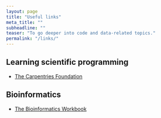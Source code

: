 ```yaml
---
layout: page
title: "Useful links"
meta_title: ""
subheadline: ""
teaser: "To go deeper into code and data-related topics."
permalink: "/links/"
---
```


## Learning scientific programming

 - [The Carpentries Foundation](https://carpentries.org/)



## Bioinformatics

- [The Bioinformatics Workbook](https://bioinformaticsworkbook.org/#gsc.tab=0)
